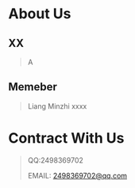 # About Us

## XX

> A

## Memeber

> Liang Minzhi
> xxxx

# Contract With Us

> QQ:2498369702
> 
> EMAIL: 2498369702@qq.com
>
